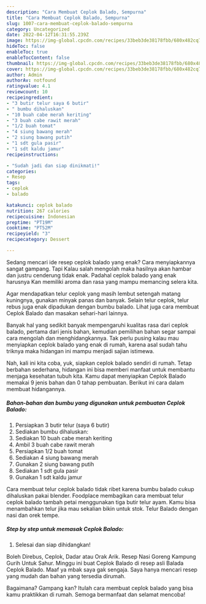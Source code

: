 ```yaml
---
description: "Cara Membuat Ceplok Balado, Sempurna"
title: "Cara Membuat Ceplok Balado, Sempurna"
slug: 1007-cara-membuat-ceplok-balado-sempurna
category: Uncategorized
date: 2022-04-12T16:31:55.239Z
image: https://img-global.cpcdn.com/recipes/33beb3de38178fbb/680x482cq70/ceplok-balado-foto-resep-utama.jpg
hideToc: false
enableToc: true
enableTocContent: false
thumbnail: https://img-global.cpcdn.com/recipes/33beb3de38178fbb/680x482cq70/ceplok-balado-foto-resep-utama.jpg
cover: https://img-global.cpcdn.com/recipes/33beb3de38178fbb/680x482cq70/ceplok-balado-foto-resep-utama.jpg
author: Admin
authorAv: notfound
ratingvalue: 4.1
reviewcount: 10
recipeingredient:
- "3 butir telur saya 6 butir"
- " bumbu dihaluskan"
- "10 buah cabe merah keriting"
- "3 buah cabe rawit merah"
- "1/2 buah tomat"
- "4 siung bawang merah"
- "2 siung bawang putih"
- "1 sdt gula pasir"
- "1 sdt kaldu jamur"
recipeinstructions:

- "Sudah jadi dan siap dinikmati!"
categories:
- Resep
tags:
- ceplok
- balado

katakunci: ceplok balado 
nutrition: 267 calories
recipecuisine: Indonesian
preptime: "PT19M"
cooktime: "PT52M"
recipeyield: "3"
recipecategory: Dessert

---
```



Sedang mencari ide resep ceplok balado yang enak? Cara menyiapkannya sangat gampang. Tapi Kalau salah mengolah maka hasilnya akan hambar dan justru cenderung tidak enak. Padahal ceplok balado yang enak harusnya Kan memiliki aroma dan rasa yang mampu memancing selera kita.


Agar mendapatkan telur ceplok yang masih lembut setengah matang kuningnya, gunakan minyak panas dan banyak. Selain telur ceplok, telur rebus juga enak dipadukan dengan bumbu balado. Lihat juga cara membuat Ceplok Balado dan masakan sehari-hari lainnya.

Banyak hal yang sedikit banyak mempengaruhi kualitas rasa dari ceplok balado, pertama dari jenis bahan, kemudian pemilihan bahan segar sampai cara mengolah dan menghidangkannya. Tak perlu pusing kalau mau menyiapkan ceplok balado yang enak di rumah, karena asal sudah tahu triknya maka hidangan ini mampu menjadi sajian istimewa.


Nah, kali ini kita coba, yuk, siapkan ceplok balado sendiri di rumah. Tetap berbahan sederhana, hidangan ini bisa memberi manfaat untuk membantu menjaga kesehatan tubuh kita. Kamu dapat menyiapkan Ceplok Balado memakai 9 jenis bahan dan 0 tahap pembuatan. Berikut ini cara dalam membuat hidangannya.

<!--inarticleads1-->

##### Bahan-bahan dan bumbu yang digunakan untuk pembuatan Ceplok Balado:

1. Persiapkan 3 butir telur (saya 6 butir)
1. Sediakan  bumbu dihaluskan:
1. Sediakan 10 buah cabe merah keriting
1. Ambil 3 buah cabe rawit merah
1. Persiapkan 1/2 buah tomat
1. Sediakan 4 siung bawang merah
1. Gunakan 2 siung bawang putih
1. Sediakan 1 sdt gula pasir
1. Gunakan 1 sdt kaldu jamur


Cara membuat telur ceplok balado tidak ribet karena bumbu balado cukup dihaluskan pakai blender. Foodplace membagikan cara membuat telur ceplok balado tambah petai menggunakan tiga butir telur ayam. Kamu bisa menambahkan telur jika mau sekalian bikin untuk stok. Telur Balado dengan nasi dan orek tempe. 

<!--inarticleads2-->

##### Step by step untuk memasak Ceplok Balado:


1. Selesai dan siap dihidangkan!

Boleh Direbus, Ceplok, Dadar atau Orak Arik. Resep Nasi Goreng Kampung Gurih Untuk Sahur. Minggu ini buat Ceplok Balado di resep asli Balada Ceplok Balado. Maaf ya mbak saya gak sengaja. Saya hanya mencari resep yang mudah dan bahan yang tersedia dirumah. 

Bagaimana? Gampang kan? Itulah cara membuat ceplok balado yang bisa kamu praktikkan di rumah. Semoga bermanfaat dan selamat mencoba!
